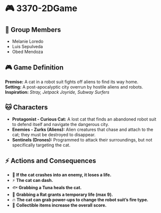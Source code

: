 # 🎮 3370-2DGame

## 👥 Group Members
- Melanie Loredo  
- Luis Sepulveda  
- Obed Mendoza  

## 🎮 Game Definition
**Premise:** A cat in a robot suit fights off aliens to find its way home.  
**Setting:** A post-apocalyptic city overrun by hostile aliens and robots.  
**Inspiration:** *Stray, Jetpack Joyride, Subway Surfers*  

## 🐱 Characters
- **Protagonist - Curious Cat:** A lost cat that finds an abandoned robot suit to defend itself and navigate the dangerous city.  
- **Enemies - Zurks (Aliens):** Alien creatures that chase and attach to the cat; they must be destroyed to disappear.  
- **Sentinels (Drones):** Programmed to attack their surroundings, but not specifically targeting the cat.  

## ⚡ Actions and Consequences
- 🔴 **If the cat crashes into an enemy, it loses a life.**  
- ⚡ **The cat can dash.**  
- 🐟 **Grabbing a Tuna heals the cat.**  
- 🐀 **Grabbing a Rat grants a temporary life (max 9).**  
- 🔥 **The cat can grab power-ups to change the robot suit’s fire type.**  
- 🎯 **Collectible items increase the overall score.**  
